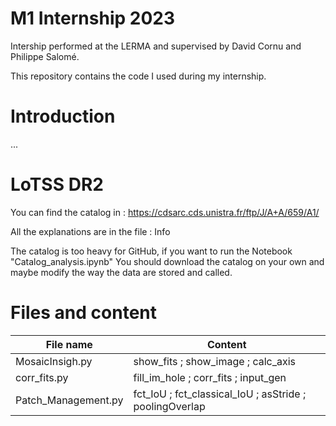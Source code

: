 # M1 Internship 2023
Intership performed at the LERMA and supervised by David Cornu and Philippe Salomé.

This repository contains the code I used during my internship.

# Introduction

...

# LoTSS DR2

You can find the catalog in : https://cdsarc.cds.unistra.fr/ftp/J/A+A/659/A1/

All the explanations are in the file : Info

The catalog is too heavy for GitHub, if you want to run the Notebook "Catalog_analysis.ipynb" You should download the catalog on your own and maybe modify the way the data are stored and called.

# Files and content

| File name            | Content                                                 |
| -------------------- | ------------------------------------------------------- |
| MosaicInsigh.py      | show_fits ; show_image ; calc_axis                      |
| corr_fits.py         | fill_im_hole ; corr_fits ; input_gen                    |
| Patch_Management.py  | fct_IoU ; fct_classical_IoU ; asStride ; poolingOverlap |

